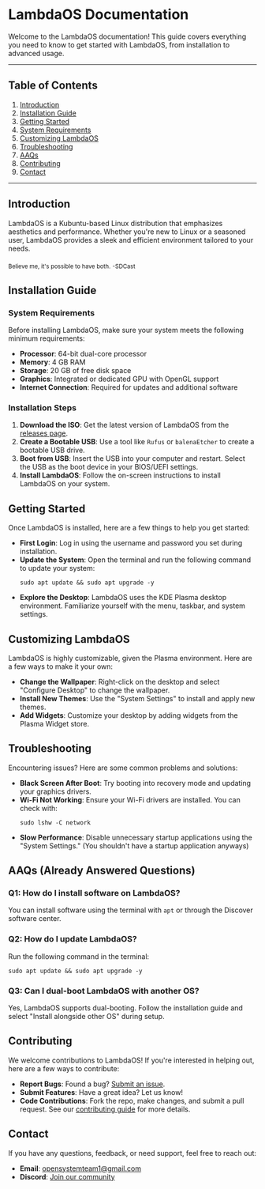 # LambdaOS Documentation

Welcome to the LambdaOS documentation! This guide covers everything you need to know to get started with LambdaOS, from installation to advanced usage.

---

## Table of Contents

1. [Introduction](#introduction)
2. [Installation Guide](#installation-guide)
3. [Getting Started](#getting-started)
4. [System Requirements](#system-requirements)
5. [Customizing LambdaOS](#customizing-lambdaos)
6. [Troubleshooting](#troubleshooting)
7. [AAQs](#aaqs)
8. [Contributing](#contributing)
9. [Contact](#contact)

---

## Introduction

LambdaOS is a Kubuntu-based Linux distribution that emphasizes aesthetics and performance. Whether you're new to Linux or a seasoned user, LambdaOS provides a sleek and efficient environment tailored to your needs.

<sub>Believe me, it's possible to have both.</sub>
<sub>-SDCast</sub>

## Installation Guide

### System Requirements

Before installing LambdaOS, make sure your system meets the following minimum requirements:

- **Processor**: 64-bit dual-core processor
- **Memory**: 4 GB RAM
- **Storage**: 20 GB of free disk space
- **Graphics**: Integrated or dedicated GPU with OpenGL support
- **Internet Connection**: Required for updates and additional software

### Installation Steps

1. **Download the ISO**: Get the latest version of LambdaOS from the [releases page](https://drive.google.com/file/d/1vrZ7_jmjTdc_1lPE_mvkyO74ilKF2D6V/view?usp=sharing).
2. **Create a Bootable USB**: Use a tool like `Rufus` or `balenaEtcher` to create a bootable USB drive.
3. **Boot from USB**: Insert the USB into your computer and restart. Select the USB as the boot device in your BIOS/UEFI settings.
4. **Install LambdaOS**: Follow the on-screen instructions to install LambdaOS on your system.

## Getting Started

Once LambdaOS is installed, here are a few things to help you get started:

- **First Login**: Log in using the username and password you set during installation.
- **Update the System**: Open the terminal and run the following command to update your system:
  ```
  sudo apt update && sudo apt upgrade -y
  ```
- **Explore the Desktop**: LambdaOS uses the KDE Plasma desktop environment. Familiarize yourself with the menu, taskbar, and system settings.

## Customizing LambdaOS

LambdaOS is highly customizable, given the Plasma environment. Here are a few ways to make it your own:

- **Change the Wallpaper**: Right-click on the desktop and select "Configure Desktop" to change the wallpaper.
- **Install New Themes**: Use the "System Settings" to install and apply new themes.
- **Add Widgets**: Customize your desktop by adding widgets from the Plasma Widget store.

## Troubleshooting

Encountering issues? Here are some common problems and solutions:

- **Black Screen After Boot**: Try booting into recovery mode and updating your graphics drivers.
- **Wi-Fi Not Working**: Ensure your Wi-Fi drivers are installed. You can check with:
  ```
  sudo lshw -C network
  ```
- **Slow Performance**: Disable unnecessary startup applications using the "System Settings." (You shouldn't have a startup application anyways)

## AAQs (Already Answered Questions)

### Q1: How do I install software on LambdaOS?

You can install software using the terminal with `apt` or through the Discover software center.

### Q2: How do I update LambdaOS?

Run the following command in the terminal:
```
sudo apt update && sudo apt upgrade -y
```

### Q3: Can I dual-boot LambdaOS with another OS?

Yes, LambdaOS supports dual-booting. Follow the installation guide and select "Install alongside other OS" during setup.

## Contributing

We welcome contributions to LambdaOS! If you're interested in helping out, here are a few ways to contribute:

- **Report Bugs**: Found a bug? [Submit an issue](https://github.com/theosteam/lambdaos/issues).
- **Submit Features**: Have a great idea? Let us know!
- **Code Contributions**: Fork the repo, make changes, and submit a pull request. See our [contributing guide](contributing.md) for more details.

## Contact

If you have any questions, feedback, or need support, feel free to reach out:

- **Email**: [opensystemteam1@gmail.com](mailto:opensystemteam1@gmail.com)
- **Discord**: [Join our community](https://discord.com/invite/T2wwXw4yrp)
